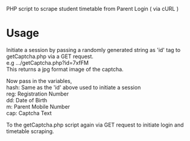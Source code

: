 PHP script to scrape student timetable from Parent Login ( via cURL )

# Usage
Initiate a session by passing a randomly generated string as 'id' tag to getCaptcha.php via a GET request. <br />
e.g .../getCaptcha.php?id=7xfFM <br />
This returns a jpg format image of the captcha. <br />

Now pass in the variables, <br />
hash: Same as the 'id' above used to initiate a session <br />
reg: Registration Number <br />
dd: Date of Birth <br />
m: Parent Mobile Number <br />
cap: Captcha Text <br />

To the getCaptcha.php script again via GET request to initiate login and timetable scraping.




